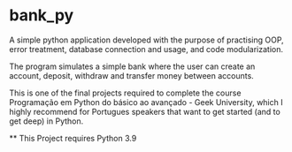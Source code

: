 # bank_py

A simple python application developed with the purpose of practising OOP, error treatment, database connection and usage, and code modularization.

The program simulates a simple bank where the user can create an account, deposit, withdraw and transfer money between accounts. 

This is one of the final projects required to complete the course Programação em Python do básico ao avançado - Geek University, which I highly recommend for Portugues speakers that want to get started (and to get deep) in Python.

** This Project requires Python 3.9
